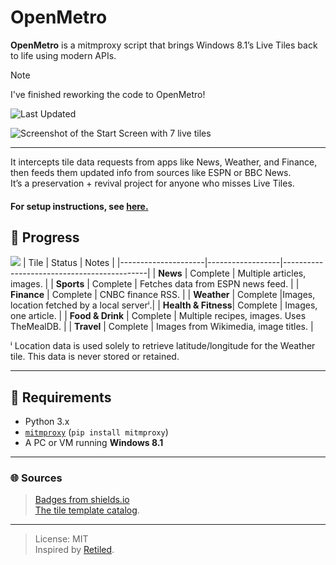 # OpenMetro

**OpenMetro** is a mitmproxy script that brings Windows 8.1’s Live Tiles back to life using modern APIs.

> [!NOTE]
> I've finished reworking the code to OpenMetro!

![Last Updated](https://img.shields.io/badge/Last_Updated-June_26,_2025,_8:10_PM_EST-blue?style=flat-square)

![Screenshot of the Start Screen with 7 live tiles](https://github.com/user-attachments/assets/2daaddaf-3560-4a2f-972f-426cc0167b69)

---

It intercepts tile data requests from apps like News, Weather, and Finance, then feeds them updated info from sources like ESPN or BBC News.  
It’s a preservation + revival project for anyone who misses Live Tiles.
#### For setup instructions, see [here.](./setup.md)

## 🚧 Progress 
![](https://img.shields.io/badge/Tiles%20Revived-All-brightgreen?style=for-the-badge)
| Tile                | Status           | Notes                                      |
|---------------------|------------------|--------------------------------------------|
| **News**            | Complete         | Multiple articles, images.                 |
| **Sports**          | Complete         | Fetches data from ESPN news feed.          |
| **Finance**         | Complete         | CNBC finance RSS.                          |
| **Weather**         | Complete         |Images, location fetched by a local serverⁱ.|
| **Health & Fitness**| Complete         | Images, one article.                       |
| **Food & Drink**    | Complete         | Multiple recipes, images. Uses TheMealDB.  |
| **Travel**          | Complete         | Images from Wikimedia, image titles.       |

ⁱ Location data is used solely to retrieve latitude/longitude for the Weather tile.
This data is never stored or retained.

---

## 🧰 Requirements

- Python 3.x
- [`mitmproxy`](https://mitmproxy.org) (`pip install mitmproxy`)
- A PC or VM running **Windows 8.1**  

---

### 🌐 Sources
> [Badges from shields.io](https://shields.io/)</br>
> [The tile template catalog](https://learn.microsoft.com/en-us/previous-versions/windows/apps/hh761491(v=win.10)).

---

> License: MIT</br>
> Inspired by [Retiled](https://github.com/migbrunluz/Retiled-Win8.x).
